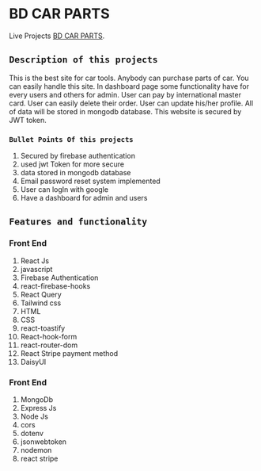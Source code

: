 # BD CAR PARTS

Live Projects [BD CAR PARTS](https://github.com/facebook/create-react-app).

## `Description of this projects`
   This is the best site for car tools. Anybody can purchase parts of car. You can easily handle this site. In dashboard page some functionality have for every users and others for admin. User can pay by international master card. User can easily delete their order. User can update his/her profile. All of data will be stored in mongodb database. This website is secured by JWT token.


### `Bullet Points Of this projects`

1. Secured by firebase authentication
2. used jwt Token for more secure
3. data stored in mongodb database
4. Email password reset system implemented
5. User can logIn with google
6. Have a dashboard for admin and users


## `Features and functionality`

### Front End
1. React Js
2. javascript
3. Firebase Authentication
4. react-firebase-hooks
5. React Query
6. Tailwind css
7. HTML
8. CSS
9. react-toastify
10. React-hook-form
11. react-router-dom
12. React Stripe payment method
13. DaisyUI

### Front End
1. MongoDb
2. Express Js
3. Node Js
4. cors
5. dotenv
6. jsonwebtoken
7. nodemon
8. react stripe

